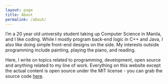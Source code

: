 ```yaml
---
layout: page
title: About
permalink: /about/
---
```


I’m a 20 year old university student taking up Computer Science in Manila, and I like coding. While I mostly program back-end logic in C++ and Java, I also like doing simple front-end designs on the side. My interests outside programming include painting, playing the piano, and reading.

Here, I write on topics related to programming, development, open source and anything related to my line of work. Everything on this website except the actual content is open source under the MIT license - you can grab the source code [here](https://github.com/diezcami/blog).
